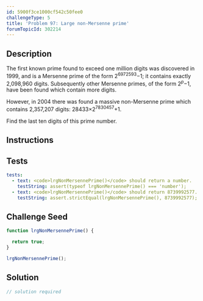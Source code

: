 ```yaml
---
id: 5900f3ce1000cf542c50fee0
challengeType: 5
title: 'Problem 97: Large non-Mersenne prime'
forumTopicId: 302214
---
```


## Description
<section id='description'>

The first known prime found to exceed one million digits was discovered in 1999, and is a Mersenne prime of the form 2<sup>6972593</sup>−1; it contains exactly 2,098,960 digits. Subsequently other Mersenne primes, of the form 2<sup><var>p</var></sup>−1, have been found which contain more digits.

However, in 2004 there was found a massive non-Mersenne prime which contains 2,357,207 digits: 28433×2<sup>7830457</sup>+1.

Find the last ten digits of this prime number.

</section>

## Instructions
<section id='instructions'>

</section>

## Tests
<section id='tests'>

```yml
tests:
  - text: <code>lrgNonMersennePrime()</code> should return a number.
    testString: assert(typeof lrgNonMersennePrime() === 'number');
  - text: <code>lrgNonMersennePrime()</code> should return 8739992577.
    testString: assert.strictEqual(lrgNonMersennePrime(), 8739992577);

```

</section>

## Challenge Seed
<section id='challengeSeed'>

<div id='js-seed'>

```js
function lrgNonMersennePrime() {

  return true;
}

lrgNonMersennePrime();
```

</div>



</section>

## Solution
<section id='solution'>

```js
// solution required
```

</section>
